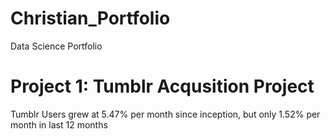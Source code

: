 # Christian_Portfolio
Data Science Portfolio

# Project 1: Tumblr Acqusition Project 

Tumblr Users grew at 5.47% per month since inception, but only 1.52% per month in last 12 months
